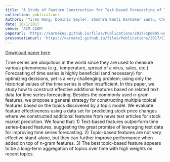 ```yaml
---
title: "A Study of Feature Construction for Text-based Forecasting of Time Series Variables. "
collection: publications
Authors: 'Yiren Wang, Dominic Seyler, Shubhra Kanti Karmaker Santu, ChengXiang Zhai'
date: 10/1/2017
venue: 'ACM CIKM'
paperurl: 'https://karmake2.github.io/files/Publications/2017/sp0985-wangA.pdf'
presentationurl: 'https://karmake2.github.io/files/Publications/2017/CIKM2017-poster.pdf'
---
```


<a href='https://karmake2.github.io/files/Publications/2017/sp0985-wangA.pdf'>Download paper here</a>

Time series are ubiquitous in the world since they are used to measure various phenomena (e.g., temperature, spread of a virus, sales, etc.). Forecasting of time series is highly beneficial (and necessary) for optimizing decisions, yet is a very challenging problem; using only the historical values of the time series is often insufficient. In this paper, we study how to construct effective additional features based on related text data for time series forecasting. Besides the commonly used n-gram features, we propose a general strategy for constructing multiple topical features based on the topics discovered by a topic model. We evaluate feature effectiveness using a data set for predicting stock price changes where we constructed additional features from news text articles for stock market prediction. We found that: 1) Text-based features outperform time series-based features, suggesting the great promise of leveraging text data for improving time series forecasting. 2) Topic-based features are not very effective stand-alone, but they can further improve performance when added on top of n-gram features. 3) The best topic-based feature appears to be a long-term aggregation of topics over time with high weights on recent topics.
